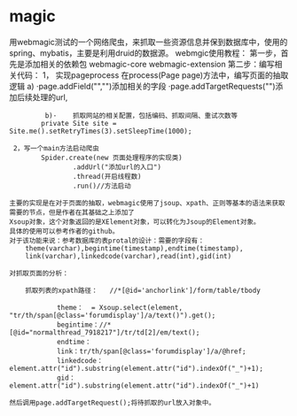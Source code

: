 # magic
用webmagic测试的一个网络爬虫，来抓取一些资源信息并保到数据库中，使用的spring、mybatis，主要是利用druid的数据源。
webmgic使用教程：
	第一步，首先是添加相关的依赖包
		webmagic-core
		webmagic-extension
	第二步：编写相关代码：
	1，	实现pageprocess
			在process(Page page)方法中，编写页面的抽取逻辑
			a)	·page.addField("","")添加相关的字段
				·page.addTargetRequests("")添加后续处理的url,
			
			 b)·	抓取网站的相关配置，包括编码、抓取间隔、重试次数等
    		private Site site = Site.me().setRetryTimes(3).setSleepTime(1000);
			
	 2，写一个main方法启动爬虫
	 		Spider.create(new 页面处理程序的实现类)
	 				.addUrl("添加url的入口")
					.thread(开启线程数)
					.run()//方法启动
					
	主要的实现是在对于页面的抽取，webmagic使用了jsoup、xpath、正则等基本的语法来获取需要的节点，但是作者在其基础之上添加了
	Xsoup对象，这个对象返回的是XElement对象，可以转化为Jsoup的Element对象。
	具体的使用可以参考作者的github。
	对于该功能来说：参考数据库的表protal的设计：需要的字段有：
		theme(varchar),begintime(timestamp),endtime(timestamp),
		link(varchar),linkedcode(varchar),read(int),gid(int)
	
	对抓取页面的分析：
		
		抓取列表的xpath路径：	//*[@id='anchorlink']/form/table/tbody 
		
				theme：	= Xsoup.select(element, "tr/th/span[@class='forumdisplay']/a/text()").get();
				begintime：//*[@id="normalthread_7918217"]/tr/td[2]/em/text();
				endtime：
				link：tr/th/span[@class='forumdisplay']/a/@href;
				linkedcode：element.attr("id").substring(element.attr("id").indexOf("_")+1);
				gid：element.attr("id").substring(element.attr("id").indexOf("_")+1)
				
	然后调用page.addTargetRequest();将待抓取的url放入对象中。
			
		
	
